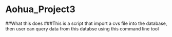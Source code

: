 # Aohua_Project3
##What this does
###This is a script that import a cvs file into the database, then user can query data from this databse using this command line tool
